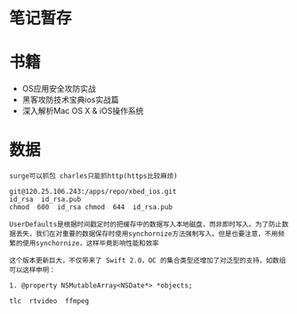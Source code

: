 # 笔记暂存

# 书籍

- OS应用安全攻防实战  
- 黑客攻防技术宝典ios实战篇  
- 深入解析Mac OS X & iOS操作系统


# 数据
```
surge可以抓包 charles只能抓http(https比较麻烦)

git@120.25.106.243:/apps/repo/xbed_ios.git
id_rsa  id_rsa.pub
chmod  600  id_rsa chmod  644  id_rsa.pub

UserDefaults是根据时间戳定时的把缓存中的数据写入本地磁盘，而非即时写入。为了防止数据丢失，我们在对重要的数据保存时使用synchornize方法强制写入。但是也要注意，不用频繁的使用synchornize，这样毕竟影响性能和效率

这个版本更新巨大，不仅带来了 Swift 2.0，OC 的集合类型还增加了对泛型的支持，如数组可以这样申明：

1. @property NSMutableArray<NSDate*> *objects;

tlc  rtvideo  ffmpeg

```